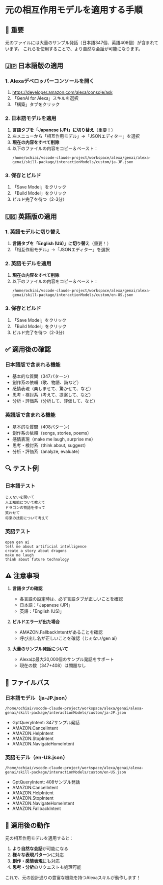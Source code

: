 # 元の相互作用モデルを適用する手順

## 📝 重要
元のファイルには大量のサンプル発話（日本語347個、英語408個）が含まれています。
これらを使用することで、より自然な会話が可能になります。

## 🇯🇵 日本語版の適用

### 1. Alexaデベロッパーコンソールを開く
1. https://developer.amazon.com/alexa/console/ask
2. 「GenAI for Alexa」スキルを選択
3. 「構築」タブをクリック

### 2. 日本語モデルを適用
1. **言語タブを「Japanese (JP)」に切り替え**（重要！）
2. 左メニューから「相互作用モデル」→「JSONエディター」を選択
3. **現在の内容をすべて削除**
4. 以下のファイルの内容をコピー＆ペースト：
   ```
   /home/ochiai/vscode-claude-project/workspace/alexa/genai/alexa-genai/skill-package/interactionModels/custom/ja-JP.json
   ```

### 3. 保存とビルド
1. 「Save Model」をクリック
2. 「Build Model」をクリック
3. ビルド完了を待つ（2-3分）

## 🇺🇸 英語版の適用

### 1. 英語モデルに切り替え
1. **言語タブを「English (US)」に切り替え**（重要！）
2. 「相互作用モデル」→「JSONエディター」を選択

### 2. 英語モデルを適用
1. **現在の内容をすべて削除**
2. 以下のファイルの内容をコピー＆ペースト：
   ```
   /home/ochiai/vscode-claude-project/workspace/alexa/genai/alexa-genai/skill-package/interactionModels/custom/en-US.json
   ```

### 3. 保存とビルド
1. 「Save Model」をクリック
2. 「Build Model」をクリック
3. ビルド完了を待つ（2-3分）

## ✅ 適用後の確認

### 日本語版で含まれる機能
- 基本的な質問（347パターン）
- 創作系の依頼（歌、物語、詩など）
- 感情表現（楽しませて、驚かせて、など）
- 思考・検討系（考えて、提案して、など）
- 分析・評価系（分析して、評価して、など）

### 英語版で含まれる機能
- 基本的な質問（408パターン）
- 創作系の依頼（songs, stories, poems）
- 感情表現（make me laugh, surprise me）
- 思考・検討系（think about, suggest）
- 分析・評価系（analyze, evaluate）

## 🔍 テスト例

### 日本語テスト
```
じぇないを開いて
人工知能について教えて
ドラゴンの物語を作って
笑わせて
将来の技術について考えて
```

### 英語テスト
```
open gen ai
tell me about artificial intelligence
create a story about dragons
make me laugh
think about future technology
```

## ⚠️ 注意事項

1. **言語タブの確認**
   - 各言語の設定時は、必ず言語タブが正しいことを確認
   - 日本語：「Japanese (JP)」
   - 英語：「English (US)」

2. **ビルドエラーが出た場合**
   - AMAZON.FallbackIntentがあることを確認
   - 呼び出し名が正しいことを確認（じぇない/gen ai）

3. **大量のサンプル発話について**
   - Alexaは最大30,000個のサンプル発話をサポート
   - 現在の数（347+408）は問題なし

## 📁 ファイルパス

### 日本語モデル（ja-JP.json）
```
/home/ochiai/vscode-claude-project/workspace/alexa/genai/alexa-genai/skill-package/interactionModels/custom/ja-JP.json
```
- GptQueryIntent: 347サンプル発話
- AMAZON.CancelIntent
- AMAZON.HelpIntent
- AMAZON.StopIntent
- AMAZON.NavigateHomeIntent

### 英語モデル（en-US.json）
```
/home/ochiai/vscode-claude-project/workspace/alexa/genai/alexa-genai/skill-package/interactionModels/custom/en-US.json
```
- GptQueryIntent: 408サンプル発話
- AMAZON.CancelIntent
- AMAZON.HelpIntent
- AMAZON.StopIntent
- AMAZON.NavigateHomeIntent
- AMAZON.FallbackIntent

## 🚀 適用後の動作

元の相互作用モデルを適用すると：
1. **より自然な会話**が可能になる
2. **様々な表現パターン**に対応
3. **創作・感情表現**にも対応
4. **思考・分析**のリクエストも処理可能

これで、元の設計通りの豊富な機能を持つAlexaスキルが動作します！